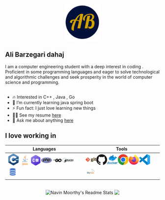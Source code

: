 <div align="center" >
  <img height="120" src="https://github.com/Ali-Barzegari-d/Ali-Barzegari-d/blob/master/AB_logo.png">
</div>
<div>
  <h2>Ali Barzegari dahaj</h2>
 I am a computer engineering student with a deep interest in coding . Proficient in some programming languages and eager to solve technological and algorithmic challenges and seek prosperity in the world of computer science and programming. 
  <br></br>
</div>

- 🔥 Interested in C++ , Java , Go
- 🌱 I’m currently learning java spring boot 
- ⚡ Fun fact: I just love learning new things
- 👨‍💻 See my resume [here](https://github.com/Ali-Barzegari-d/Ali-Barzegari-d/blob/master/Ali-Barzegari-d-resume.pdf)
- 💬 Ask me about anything [here](https://github.com/Ali-Barzegari-d/Ali-Barzegari-d/issues)
## I love working in

<div align="center">
  
| **Languages** | **Tools** |
| ------------------------------------------------------------ | ---------------------------------------------------------- |
| <code><img height="40" src="https://raw.githubusercontent.com/github/explore/180320cffc25f4ed1bbdfd33d4db3a66eeeeb358/topics/cpp/cpp.png"></code><code><img height="35" src="https://raw.githubusercontent.com/github/explore/5b3600551e122a3277c2c5368af2ad5725ffa9a1/topics/java/java.png"></code><code><img height="35" src="https://raw.githubusercontent.com/github/explore/31ea1181d4a76262931a39ca68e0203774a69b60/topics/csharp/csharp.png"></code><code><img height="35" src="https://raw.githubusercontent.com/github/explore/ccc16358ac4530c6a69b1b80c7223cd2744dea83/topics/php/php.png"></code><code><img height="35" src="https://raw.githubusercontent.com/github/explore/ac0b33cc8936c152bc0dacf91436f8099a5413c9/topics/go/go.png"></code><code><img height="35" src="https://raw.githubusercontent.com/github/explore/80688e429a7d4ef2fca1e82350fe8e3517d3494d/topics/bash/bash.png"></code><code><img height="35" src="https://raw.githubusercontent.com/github/explore/80688e429a7d4ef2fca1e82350fe8e3517d3494d/topics/sql/sql.png"></code> | <code><img height="35" src="https://raw.githubusercontent.com/github/explore/80688e429a7d4ef2fca1e82350fe8e3517d3494d/topics/git/git.png"></code><code><img height="35" src="https://raw.githubusercontent.com/github/explore/78df643247d429f6cc873026c0622819ad797942/topics/github/github.png"></code><code><img height="35" src="https://raw.githubusercontent.com/github/explore/80688e429a7d4ef2fca1e82350fe8e3517d3494d/topics/docker/docker.png"></code><code><img height="35" src="https://raw.githubusercontent.com/github/explore/80688e429a7d4ef2fca1e82350fe8e3517d3494d/topics/chrome/chrome.png"></code><code><img height="35" src="https://raw.githubusercontent.com/github/explore/728542e0d33f83720614f61923a9cb424264db23/topics/firefox/firefox.png"></code><code><img height="35" src="https://raw.githubusercontent.com/github/explore/80688e429a7d4ef2fca1e82350fe8e3517d3494d/topics/visual-studio-code/visual-studio-code.png"></code><code><img height="35" src="https://raw.githubusercontent.com/github/explore/80688e429a7d4ef2fca1e82350fe8e3517d3494d/topics/mysql/mysql.png"> |

</div>

<br>

<div align="center" >
    <img align="center" src="https://github-readme-stats-navin-moorthy.vercel.app/api?username=Ali-Barzegari-d&show_icons=true&icon_color=EA2E6E&title_color=EA2E6E&line_height=26" alt="Navin Moorthy's Readme Stats"/> 
    <img align="center" src="https://github-readme-stats.vercel.app/api/top-langs/?username=Ali-Barzegari-d&layout=compact&theme=buefy&hide_border=true" /> 

</div>
